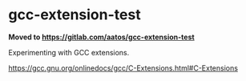 # gcc-extension-test

**Moved to https://gitlab.com/aatos/gcc-extension-test**

Experimenting with GCC extensions.

https://gcc.gnu.org/onlinedocs/gcc/C-Extensions.html#C-Extensions
